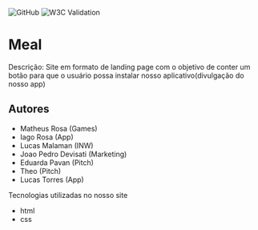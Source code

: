 ![GitHub](https://img.shields.io/github/license/Lusckas777/teste)
![W3C Validation](https://img.shields.io/validator.w3.org/nu/?doc=https%3A%2F%2Fgithub.com%2FLusckas777%2Ftrabalho)

# Meal

Descrição:
Site em formato de landing page com o objetivo de conter um botão para que o usuário possa instalar nosso aplicativo(divulgação do nosso app)

## Autores

- Matheus Rosa (Games)
- Iago Rosa (App)
- Lucas Malaman (INW)
- Joao Pedro Devisati (Marketing)
- Eduarda Pavan (Pitch)
- Theo (Pitch)
- Lucas Torres (App)

Tecnologias utilizadas no nosso site
- html
- css
